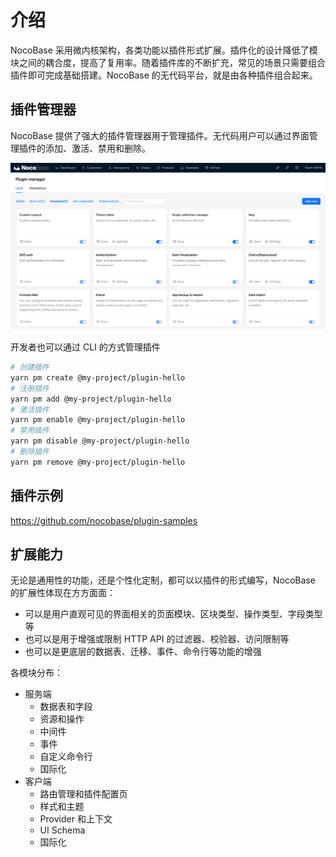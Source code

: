 # 介绍

NocoBase 采用微内核架构，各类功能以插件形式扩展。插件化的设计降低了模块之间的耦合度，提高了复用率。随着插件库的不断扩充，常见的场景只需要组合插件即可完成基础搭建。NocoBase 的无代码平台，就是由各种插件组合起来。

## 插件管理器

NocoBase 提供了强大的插件管理器用于管理插件。无代码用户可以通过界面管理插件的添加、激活、禁用和删除。

![插件管理器](./image-1.png)

开发者也可以通过 CLI 的方式管理插件

```bash
# 创建插件
yarn pm create @my-project/plugin-hello
# 注册插件
yarn pm add @my-project/plugin-hello
# 激活插件
yarn pm enable @my-project/plugin-hello
# 禁用插件
yarn pm disable @my-project/plugin-hello
# 删除插件
yarn pm remove @my-project/plugin-hello
```

## 插件示例

https://github.com/nocobase/plugin-samples

## 扩展能力

无论是通用性的功能，还是个性化定制，都可以以插件的形式编写，NocoBase 的扩展性体现在方方面面：

- 可以是用户直观可见的界面相关的页面模块、区块类型、操作类型、字段类型等
- 也可以是用于增强或限制 HTTP API 的过滤器、校验器、访问限制等
- 也可以是更底层的数据表、迁移、事件、命令行等功能的增强

各模块分布：

- 服务端
  - 数据表和字段
  - 资源和操作
  - 中间件
  - 事件
  - 自定义命令行
  - 国际化
- 客户端
  - 路由管理和插件配置页
  - 样式和主题
  - Provider 和上下文
  - UI Schema
  - 国际化
